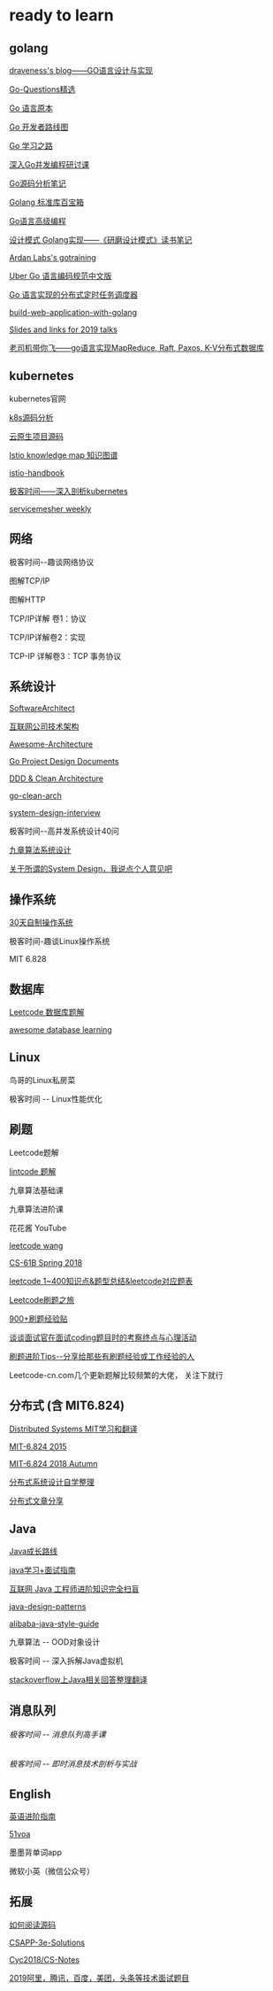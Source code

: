 # ready to learn
## golang

[draveness's blog——GO语言设计与实现](https://draveness.me/golang/)

[Go-Questions精选](https://github.com/qcrao/Go-Questions)

[Go 语言原本](https://github.com/changkun/go-under-the-hood)

[Go 开发者路线图](https://github.com/Quorafind/golang-developer-roadmap-cn)

[Go 学习之路](https://github.com/developer-learning/learning-golang)

[深入Go并发编程研讨课](https://github.com/smallnest/dive-to-gosync-workshop)

[Go源码分析笔记](https://github.com/cch123/golang-notes)

[Golang 标准库百宝箱](https://github.com/polaris1119/The-Golang-Standard-Library-by-Example)

[Go语言高级编程](https://github.com/chai2010/advanced-go-programming-book)

[设计模式 Golang实现——《研磨设计模式》读书笔记](https://github.com/senghoo/golang-design-pattern)

[Ardan Labs's gotraining](https://github.com/ardanlabs/gotraining)

[Uber Go 语言编码规范中文版](https://github.com/xxjwxc/uber_go_guide_cn)

[Go 语言实现的分布式定时任务调度器](https://github.com/sinksmell/bee-crontab)

[build-web-application-with-golang](https://github.com/astaxie/build-web-application-with-golang/blob/master/zh/preface.md)

[Slides and links for 2019 talks](https://github.com/gophercon/2019-talks)

[老司机带你飞——go语言实现MapReduce, Raft, Paxos, K-V分布式数据库](https://github.com/happyer/distributed-computing)

## kubernetes

kubernetes官网

[k8s源码分析](https://github.com/daniel-hutao/k8s-source-code-analysis)

[云原生项目源码](https://github.com/gosoon/source-code-reading-notes)

[Istio knowledge map 知识图谱](https://github.com/servicemesher/istio-knowledge-map)

[ istio-handbook](https://github.com/servicemesher/istio-handbook)

[极客时间——深入剖析kubernetes](https://time.geekbang.org/column/intro/116)

[servicemesher  weekly](https://github.com/servicemesher/weekly)

## 网络

极客时间--趣谈网络协议

图解TCP/IP

图解HTTP

TCP/IP详解 卷1：协议

TCP/IP详解卷2：实现

TCP-IP 详解卷3：TCP 事务协议

## 系统设计

[SoftwareArchitect](https://github.com/justinamiller/SoftwareArchitect)

[互联网公司技术架构](https://github.com/davideuler/architecture.of.internet-product)

[Awesome-Architecture](https://github.com/toutiaoio/awesome-architecture)

[Go Project Design Documents](https://github.com/golang/proposal)

[DDD & Clean Architecture](https://github.com/phodal/layer-architecture)

[go-clean-arch](https://github.com/bxcodec/go-clean-arch)

[system-design-interview](https://github.com/checkcheckzz/system-design-interview)

极客时间--高并发系统设计40问

[九章算法系统设计](https://www.jiuzhang.com/qa/3705/)

[关于所谓的System Design，我说点个人意见吧](https://www.1point3acres.com/bbs/thread-169343-1-1.html)

## 操作系统

[30天自制操作系统](https://github.com/yourtion/30dayMakeOS)

极客时间-趣谈Linux操作系统

MIT 6.828

## 数据库

[Leetcode 数据库题解](https://github.com/liuyubobobo/Play-Leetcode-Database)

[awesome database learning](https://github.com/pingcap/awesome-database-learning)

## Linux

鸟哥的Linux私房菜

极客时间 -- Linux性能优化

## 刷题

Leetcode题解

[lintcode 题解](https://www.jiuzhang.com/solution)

九章算法基础课

九章算法进阶课

花花酱 YouTube

[leetcode wang](https://leetcode.wang/)

[CS-61B Spring 2018](https://github.com/Zhenye-Na/data-structures-ucb)

[leetcode 1~400知识点&题型总结&leetcode对应题表](https://github.com/huxiaoman7/leetcodebook)

[Leetcode刷题之旅](https://github.com/dingjikerbo/Leetcode-Java)

[900+刷题经验贴](https://www.1point3acres.com/bbs/thread-469710-1-1.html)

[谈谈面试官在面试coding题目时的考察终点与心理活动](https://www.1point3acres.com/bbs/thread-433722-1-1.html)

[刷题进阶Tips--分享给那些有刷题经验或工作经验的人](https://www.1point3acres.com/bbs/thread-289223-1-1.html)

Leetcode-cn.com几个更新题解比较频繁的大佬， 关注下就行

## 分布式 (含 MIT6.824)

[Distributed Systems MIT学习和翻译](https://github.com/feixiao/Distributed-Systems)

[MIT-6.824 2015](https://github.com/chaozh/MIT-6.824)

[MIT-6.824 2018 Autumn](https://github.com/yixuaz/6.824-2018)

[分布式系统设计自学整理](https://www.1point3acres.com/bbs/thread-456546-1-1.html)

[分布式文章分享](https://www.1point3acres.com/bbs/thread-552608-1-1.html)

## Java

[Java成长路线](https://github.com/javagrowing/JGrowing)

[java学习+面试指南](https://github.com/Snailclimb/JavaGuide)

[互联网 Java 工程师进阶知识完全扫盲](https://github.com/doocs/advanced-java)

[java-design-patterns](https://github.com/iluwatar/java-design-patterns)

[alibaba-java-style-guide](https://github.com/chjw8016/alibaba-java-style-guide)

九章算法 -- OOD对象设计

极客时间 -- 深入拆解Java虚拟机

[stackoverflow上Java相关回答整理翻译](https://github.com/giantray/stackoverflow-java-top-qa)

## 消息队列

###### 极客时间 -- 消息队列高手课

###### 极客时间 -- 即时消息技术剖析与实战

## English

[英语进阶指南](https://github.com/byoungd/English-level-up-tips-for-Chinese)

[51voa](https://www.chinavoa.com/51voa/)

墨墨背单词app

微软小英（微信公众号）

## 拓展

[如何阅读源码](http://blog.yongfengzhang.com/cn/blog/how-to-read-source-code/)

[CSAPP-3e-Solutions](https://github.com/DreamAndDead/CSAPP-3e-Solutions)

[Cyc2018/CS-Notes](https://github.com/CyC2018/CS-Notes)

[2019阿里，腾讯，百度，美团，头条等技术面试题目](https://github.com/0voice/interview_internal_reference)
